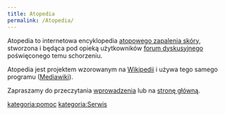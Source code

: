 ```yaml
---
title: Atopedia
permalink: /Atopedia/
---
```


Atopedia to internetowa encyklopedia [atopowego zapalenia skóry](/atopowe_zapalenie_skóry "wikilink"), stworzona i będąca pod opieką użytkowników [forum dyskusyjnego](/forum_dyskusyjne "wikilink") poświęconego temu schorzeniu.

Atopedia jest projektem wzorowanym na [Wikipedii](/wikipedia:Wikipedia "wikilink") i używa tego samego programu ([Mediawiki](/wikipedia:Mediawiki "wikilink")).

Zapraszamy do przeczytania [wprowadzenia](/Atopowe_Zapalenie_Skóry:Wstęp "wikilink") lub na [stronę główną](/strona_główna "wikilink").

[kategoria:pomoc](/kategoria:pomoc "wikilink") [kategoria:Serwis](/kategoria:Serwis "wikilink")